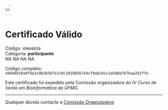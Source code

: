 ```yaml
---
NA
---
```


# Certificado Válido

Código: `49666650`<br>
Categoria: **participante**<br>
NA
NA
NA
NA


Código completo: `49666650a8f6e3c8b2656fe210c28188567e9cf0a62d1c3a580afb7baa292ffe`


Este certificado foi expedido pela Comissão organizadora do *IV Curso de Verão em Bioinformática da UFMG*.

----

Qualquer dúvida contacte a [_Comissão Organizadora_](<mailto:cursobioinfoufmg@gmail.com$subject=[Certificados]>)

